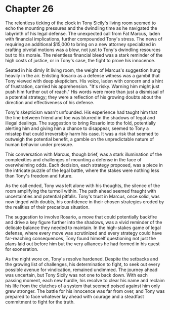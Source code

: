 # Chapter 26
The relentless ticking of the clock in Tony Sicily's living room seemed to echo the mounting pressures and the dwindling time as he navigated the labyrinth of his legal defense. The unexpected call from Fat Marcus, laden with financial implications, further compounded Tony's stress. The news of requiring an additional $15,000 to bring on a new attorney specialized in crafting pivotal motions was a blow, not just to Tony's dwindling resources but to his morale. The relentless financial bleed was a stark reminder of the high costs of justice, or in Tony's case, the fight to prove his innocence.

Seated in his dimly lit living room, the weight of Marcus's suggestion hung heavily in the air. Enlisting Rosario as a defense witness was a gambit that Tony viewed with deep skepticism. His voice, laden with concern and a hint of frustration, carried his apprehension. "It's risky. Warning him might just push him further out of reach." His words were more than just a dismissal of a potential strategy; they were a reflection of his growing doubts about the direction and effectiveness of his defense.

Tony's skepticism wasn't unfounded. His experience had taught him that the line between friend and foe was blurred in the shadows of legal and illegal dealings. The suggestion to bring Rosario into the fold, potentially alerting him and giving him a chance to disappear, seemed to Tony a misstep that could irreversibly harm his case. It was a risk that seemed to outweigh the potential benefit, a gamble on the unpredictable nature of human behavior under pressure.

This conversation with Marcus, though brief, was a stark illumination of the complexities and challenges of mounting a defense in the face of overwhelming odds. Each decision, each strategy proposed, was a piece in the intricate puzzle of the legal battle, where the stakes were nothing less than Tony's freedom and future.

As the call ended, Tony was left alone with his thoughts, the silence of the room amplifying the turmoil within. The path ahead seemed fraught with uncertainties and potential pitfalls. Tony's trust in Marcus, once solid, was now tinged with doubts, his confidence in their chosen strategies eroded by the realities of their precarious situation.

The suggestion to involve Rosario, a move that could potentially backfire and drive a key figure further into the shadows, was a vivid reminder of the delicate balance they needed to maintain. In the high-stakes game of legal defense, where every move was scrutinized and every strategy could have far-reaching consequences, Tony found himself questioning not just the plans laid out before him but the very alliances he had formed in his quest for exoneration.

As the night wore on, Tony's resolve hardened. Despite the setbacks and the growing list of challenges, his determination to fight, to seek out every possible avenue for vindication, remained undimmed. The journey ahead was uncertain, but Tony Sicily was not one to back down. With each passing moment, each new hurdle, his resolve to clear his name and reclaim his life from the clutches of a system that seemed poised against him only grew stronger. The battle for his innocence was far from over, and Tony was prepared to face whatever lay ahead with courage and a steadfast commitment to fight for the truth.